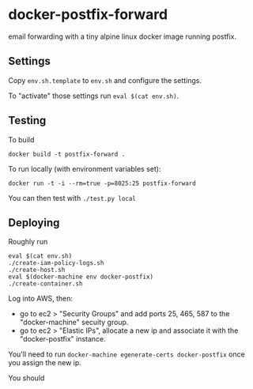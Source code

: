 # docker-postfix-forward

email forwarding with a tiny alpine linux docker image running postfix.

## Settings

Copy `env.sh.template` to `env.sh` and configure the settings.

To "activate" those settings run `eval $(cat env.sh)`.

## Testing

To build

    docker build -t postfix-forward .

To run locally (with environment variables set):

    docker run -t -i --rm=true -p=8025:25 postfix-forward

You can then test with `./test.py local`

## Deploying

Roughly run

    eval $(cat env.sh)
    ./create-iam-policy-logs.sh
    ./create-host.sh
    eval $(docker-machine env docker-postfix)
    ./create-container.sh

Log into AWS, then:
* go to ec2 > "Security Groups" and add ports 25, 465, 587 to the "docker-machine" secuity group.
* go to ec2 > "Elastic IPs", allocate a new ip and associate it with the "docker-postfix" instance.

You'll need to run `docker-machine egenerate-certs docker-postfix` once you assign the new ip.

You should 
